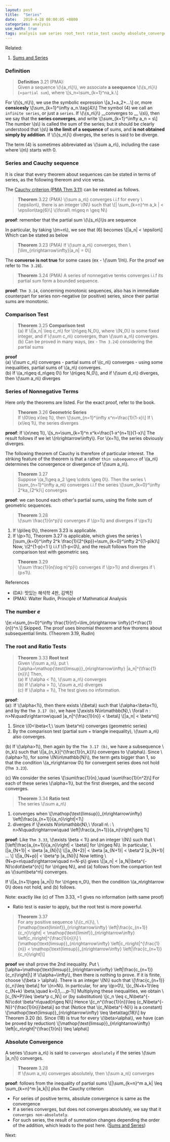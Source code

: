 ```yaml
---
layout: post
title:  "Series"
date:   2019-4-28 08:00:05 +0800
categories: analysis
use_math: true
tags: analysis sum series root_test ratio_test cauchy absolute_convergence
---
```


Related:
1. <a href="{{site.url}}/deep_learning/2018/08/23/series-and-sum.html" target="_blank">Sums and Series</a>



### Definition
> __Definition__ 3.21 (PMA):  
Given a sequence \\(\\{a\_n\\}\\), we associate __a seequence__ \\(\\{s\_n\\}\\) (=`partial sum`), where
\\[s\_n=\sum\_\{k=1\}^na\_k.\\]

For \\(\\{s\_n\\}\\), we use the symbolic expression
\\[a\_1+a\_2+...\\] 
or, more __consicesly__
\\[\sum\_\{k=1\}^\infty a\_n.\tag\{4\}\\]
The symbol (4) we call an `infinite series`, or just a `series`. If \\(\\{s\_n\\}\\) __converges to __ \\(s\\), then we say that the __series converges__, and write
\\[\sum\_\{k=1\}^\infty a\_n = s\\]
The number \\(s\\) is called the sum of the series; but it should be clearly understood that \\(s\\) __is the limit of a sequence__ of sums, and __is not obtained simply by addition__. If \\(\\{s\_n\\}\\) diverges, the series is said to be diverge.

The term (4) is sometimes abbreviated as \\(\sum a\_n\\), including the case where \\(n\\) starts with 0.

### Series and Cauchy sequence
It is clear that every theorem about sequences can be stated in terms of series, as the following thereom and vice versa.

The <a href="{{site.url}}/analysis/2018/12/29/cauchy-seq.html" target="_blank">Cauchy criterion (PMA Thm 3.11)</a> can be restated as follows.

> __Theorem__ 3.22 (PMA) \\(\sum a\_n\\) converges i.i.f for every \\(\epsilon\\), there is an integer \\(N\\) such that
\\[\| \sum\_\{k=n\}^m a\_k \| < \epsilon\tag\{6\}\\]
\\(\forall\\ m\geq n \geq N\\)

__proof__: remember that the partial sum \\(\\{s\_n\\}\\)s are sequence

In particular, by taking \\(m=n\\), we see that (6) becomes
\\[\|a\_n\| < \epsilon\\]
Which can be stated as below

> __Theorem__ 3.23 (PMA) If \\(\sum a\_n\\) converges, then 
\\[\lim\_\{n\rightarrow\infty\}\|a\_n\| = 0\\]

The __converse is not true__ for some cases (ex - \\(\sum 1/n\\). For the proof we refer to `Thm 3.28`).

> __Theorem__ 3.24 (PMA) A series of nonnegative terms converges i.i.f its partial sum form a bounded sequence.

__proof__: `Thm 3.14`, concerning monotonic sequences, also has in immediate counterpart for series non-negative (or positive) series, since their partial sums are monotonic.

### Comparison Test
> __Theorem__ 3.25  __Comparison test__  
(a) If \\(\|a\_n\| \leq c\_n\\) for \\(n\geq N\_0\\), where \\(N\_0\\) is some fixed integer, and if \\(\sum c\_n\\) converges, than \\(\sum a\_n\\) converges.  
(b) Can be proved in many ways, (ex - `Thm 3.24`) considering the partial sums

__proof__  
(a) \\(\sum c\_n\\) converges - partial sums of \\(c\_n\\) converges - using some inequalities, partial sums of \\(a\_n\\) converges.  
(b) If \\(a\_n\geq d\_n\geq 0\\) for \\(n\geq N\_0\\), and if \\(\sum d\_n\\)  diverges, then \\(\sum a\_n\\)  diverges

### Series of Nonnegative Terms
Here only the theorems are listed. For the exact proof, refer to the book.

> __Theorem__ 3.26  __Geometric Series__   
If \\(0\leq x\leq 1\\), then
\\[\sum\_\{n=1\}^\infty x^n=\frac\{1\}\{1-x\}\\]
If \\(x\leq 1\\), the series diverges

__proof__: If \\(x\neq 1\\),
\\[s\_n=\sum\_\{k=1\}^n x^k=\frac\{1-x^\{n+1\}\}\{1-x\}\\]
The result follows if we let \\(n\rightarrow\infty\\). For \\(x=1\\), the series obviously diverges.

The following theorem of Cauchy is therefore of particular interest. The striking feature of the theorem is that a rather `thin subsequence` of \\(a\_n\\) determines the convergence or divergence of \\(\sum a\_n\\).

> __Theorem__ 3.27   
Suppose \\(a\_1\geq a\_2 \geq \cdots \geq 0\\). Then the series \\(sum\_\{n=1\}^\infty a\_n\\)  converges i.i.f the series
\\[\sum\_\{k=0\}^\infty 2^ka\_\{2^k\}\\]
converges

__proof__: we can bound each other's partial sums, using the finite sum of geometric sequences.

> __Theorem__ 3.28 	
\\(\sum \frac\{1\}\{n^p\}\\) converges if \\(p>1\\) and diverges if \\(p≤1\\)

1. If \\(p\leq 0\\), theorem 3.23 is applicable.
2. If \\(p>1\\), Theorem 3.27 is applicable, which gives the series
\\[\sum\_\{k=0\}^\infty 2^k \frac\{1\}\{2^\{kp\}\}=\sum\_\{k=0\}^\infty 2^\{(1-p)k\}\\]
Now, \\(2^\{1-p\}<1 \\) i.i.f \\(1-p<0\\), and the result follows from the comparison test with geometric seq.

> __Theorem__ 3.29 	
\\(\sum \frac\{1\}\{n(\log n)^p\}\\) converges if \\(p>1\\) and diverges if \\(p≤1\\).

References
* (DA): 맛있는 해석학 4판, 김백진
* (PMA): Walter Rudin, Principle of Mathmatical Analysis


### The number _e_
\\[e:=\sum\_\{n=0\}^\infty \frac\{1\}\{n!\}=\lim\_\{n\rightarrow \infty\}(1+\frac\{1\}\{n\})^n.\\]
Skipped. The proof uses binomial theorem and few thorems about subsequential limits. (Theorem 3.19, Rudin)

### The root and Ratio Tests
> __Theorem__ 3.33  __Root test__  
Given \\(\sum a\_n\\), put \\[\alpha=\mathop\{\text\{limsup\}\}\_\{n\rightarrow\infty\} \|a\_n\|^\{\frac\{1\}\{n\}\}\\] Then,  
(a) If \\(\alpha < 1\\), \\(\sum a\_n\\) converges  
(b) If \\(\alpha > 1\\), \\(\sum a\_n\\) diverges  
(c) If \\(\alpha = 1\\), The test gives no information.

__proof__:  
(a): If \\(\alpha<1\\), then there exists \\(\beta\\) such that \\(\alpha<\beta<1\\), and by the `Thm 3.17 (b)`, we have
\\[\exists N\in\mathbb\{N\},\\ \forall n : n>N\quad\rightarrow\quad \|a\_n\|^\{\frac\{1\}\{n\}\} < \beta\\]
\\[\|a\_n\| < \beta^n\\]
1. Since \\(0<\beta<1,\\ \sum \beta^n\\) converges (geometric series)
2. By the comparison test (partial sum + triangle inequality), \\(\sum a\_n\\) also converges.

(b) If  \\(\alpha>1\\), then again by the `Thm 3.17 (b)`, we have a subsequence \\(n\_k\\) such that \\(\|a\_\{n\_k\}\|^\{\frac\{1\}\{n\_k\}\}\\) converges to \\(\alpha\\). Since \\(\alpha>1\\), for some \\(N\in\mathbb\{N\}\\), the term gets bigger than 1, so that the condition \\(a\_n\rightarrow 0\\) for convergent series does not hold (`Thm 3.23`).

(c) We consider the series
\\[\sum\frac\{1\}\{n\},\quad \sum\frac\{1\}\{n^2\}\\]
For each of these series \\(\alpha=1\\), but the first diverges, and the second converges.

> __Theorem__ 3.34  __Ratio test__  
The series \\(\sum a\_n\\) 
1. converges when \\[\mathop\{\text\{limsup\}\}\_\{n\rightarrow\infty\} \left\|\frac\{a\_\{n+1\}\}\{a\_n\}\right\|<1\\]  
2. diverges if \\[\exists N\in\mathbb\{N\},\\ \forall n\\ : \\ n>N\quad\rightarrow\quad \left\|\frac\{a\_\{n+1\}\}\{a\_n\}\right\|\geq 1\\]

__proof__: Like `Thm 3.33`, \\(\exists \beta < 1\\) and an integer \\(N\\) such that
\\[\left\|\frac\{a\_\{n+1\}\}\{a\_n\}\right\| < \beta\\]
for \\(n\geq N\\). In particular, 
\\[\|a\_\{N+1\}\| < \beta \|a\_\{N\}\|\\]
\\[\|a\_\{N+2\}\| < \beta \|a\_\{N+1\}\| < \beta^2 \|a\_\{N+1\}\| ... \\]
\\[\|a\_\{N+p\}\| < \beta^p \|a\_\{N\}\|\\]
Now letting \\(N+p=n\quad\rightarrow\quad n=N-p\\) gives
\\[\|a\_n\| < \|a\_N\|\beta^\{-N\}\cdot\beta^\{n\}\\]
for \\(n\geq N\\), and (a) follows from the compartion test as \\(\sum\beta^n\\) converges.

If \\(\|a\_\{n+1\}\geq \|a\_n\|\\) for \\(n\geq n\_0\\), then the condition \\(a\_n\rightarrow 0\\) does not hold, and (b) follows.

Note: exactly like (c) of Thm 3.33, =1 gives no information (with same proof)

* Ratio test is easier to apply, but the root test is more powerful.

> __Theorem__ 3.37    
For any positive sequence \\(\\{c\_n\\}\\),
\\[\mathop\{\text\{liminf\}\}\_\{n\rightarrow\infty\} \left\|\frac\{c\_\{n+1\}\}\{c\_n\}\right\| < 
\mathop\{\text\{liminf\}\}\_\{n\rightarrow\infty\} \left\|c\_n\right\|^\{\frac\{1\}\{n\}\}\\]
\\[\mathop\{\text\{limsup\}\}\_\{n\rightarrow\infty\} \left\|c\_n\right\|^\{\frac\{1\}\{n\}\} < 
\mathop\{\text\{limsup\}\}\_\{n\rightarrow\infty\} \left\|\frac\{c\_\{n+1\}\}\{c\_n\}\right\|\\]

__proof__ we shall prove the 2nd inequality. Put
\\[\alpha=\mathop\{\text\{limsup\}\}\_\{n\rightarrow\infty\} \left\|\frac\{c\_\{n+1\}\}\{c\_n\}\right\|\\]
If \\(\alpha=\infty\\), then there is nothing to prove. If it is finite, choose \\(\beta > \alpha\\). There is an integer \\(N\\) such that
\\[\frac\{c\_\{n+1\}\}\{c\_n\}\leq \beta\\]
for \\(n>N\\). In particular, for any \\(p>0\\), 
\\[c\_\{N+k+1\}\\leq c\_\{N+k\} \beta,\quad k=0,1,...,p-1\\]
Multiplying these inequalities, we obtain
\\[c\_\{N+P\}\leq \beta^p c\_N\\]
or (by substitution)
\\[c\_n \leq c\_N\beta^{-N\}\cdot \beta^n\quad(n\geq N)\\]
Hence
\\[c\_n^\{\frac\{1\}\{n\}\}\leq \{c\_N\beta^\{-N\}\}^\{\frac\{1\}\{n\}\}\beta\\]
so that (Notice that \\(c\_N\beta^\{-N\}\\) is a constant)
\\[\mathop\{\text\{limsup\}\}\_\{n\rightarrow\infty\} \leq \beta\tag\{18\}\\]
by Theorem 3.20 (b). Since (18) is true for every \\(\beta>\alpha\\), we have (can be proved by reduction)
\\[\mathop\{\text\{limsup\}\}\_\{n\rightarrow\infty\} \left\|c\_n\right\|^\{\frac\{1\}\{n\}\} \leq \alpha\\]

### Absolute Convergence

A series \\(\sum a\_n\\) is said to `converges absolutely` if the series \\(\sum \|a\_n\|\\) converges.

> __Theorem__ 3.28  
If \\(\sum a\_n\\) converges absolutely, then \\(\sum a\_n\\) converges

__proof__: follows from the inequality of partial sums
\\[\|\sum\_\{k=n\}^m a\_k\| \leq \sum\_\{k=n\}^m \|a\_k\|\\]
plus the Cauchy criterion

* For series of positive terms, absolute convergence is same as the convergence
* If a series converges, but does not converges absolutely, we say that it `converges non-absolutely`. 
* For such series, the result of summation changes depending the order of the addition, which leads to the post here. (<a href="{{site.url}}/deep_learning/2018/08/23/series-and-sum.html" target="_blank">Sums and Series</a>)




Next:  

